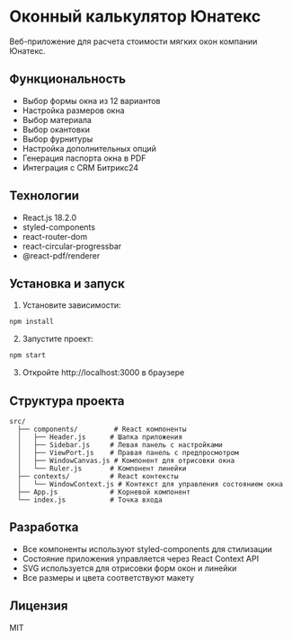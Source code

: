 # Оконный калькулятор Юнатекс

Веб-приложение для расчета стоимости мягких окон компании Юнатекс.

## Функциональность

- Выбор формы окна из 12 вариантов
- Настройка размеров окна
- Выбор материала
- Выбор окантовки
- Выбор фурнитуры
- Настройка дополнительных опций
- Генерация паспорта окна в PDF
- Интеграция с CRM Битрикс24

## Технологии

- React.js 18.2.0
- styled-components
- react-router-dom
- react-circular-progressbar
- @react-pdf/renderer

## Установка и запуск

1. Установите зависимости:
```bash
npm install
```

2. Запустите проект:
```bash
npm start
```

3. Откройте http://localhost:3000 в браузере

## Структура проекта

```
src/
  ├── components/         # React компоненты
  │   ├── Header.js      # Шапка приложения
  │   ├── Sidebar.js     # Левая панель с настройками
  │   ├── ViewPort.js    # Правая панель с предпросмотром
  │   ├── WindowCanvas.js # Компонент для отрисовки окна
  │   └── Ruler.js       # Компонент линейки
  ├── contexts/          # React контексты
  │   └── WindowContext.js # Контекст для управления состоянием окна
  ├── App.js             # Корневой компонент
  └── index.js           # Точка входа
```

## Разработка

- Все компоненты используют styled-components для стилизации
- Состояние приложения управляется через React Context API
- SVG используется для отрисовки форм окон и линейки
- Все размеры и цвета соответствуют макету

## Лицензия

MIT 